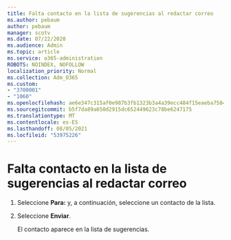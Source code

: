 ```yaml
---
title: Falta contacto en la lista de sugerencias al redactar correo
ms.author: pebaum
author: pebaum
manager: scotv
ms.date: 07/22/2020
ms.audience: Admin
ms.topic: article
ms.service: o365-administration
ROBOTS: NOINDEX, NOFOLLOW
localization_priority: Normal
ms.collection: Adm_O365
ms.custom:
- "3700001"
- "1060"
ms.openlocfilehash: ae6e347c315af0e987b3fb1323b3a4a39ecc484f15eaeba75840b5ab134cc4d1
ms.sourcegitcommit: b5f7da89a650d2915dc652449623c78be6247175
ms.translationtype: MT
ms.contentlocale: es-ES
ms.lasthandoff: 08/05/2021
ms.locfileid: "53975226"
---
```

# <a name="missing-contact-in-suggestion-list-while-composing-mail"></a>Falta contacto en la lista de sugerencias al redactar correo

1. Seleccione **Para:** y, a continuación, seleccione un contacto de la lista.
2. Seleccione **Enviar**.

    El contacto aparece en la lista de sugerencias.
